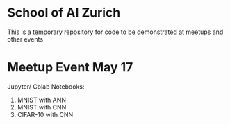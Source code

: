 # School of AI Zurich
This is a temporary repository for code to be demonstrated at meetups and other events

# Meetup Event May 17
Jupyter/ Colab Notebooks:
1) MNIST with ANN
2) MNIST with CNN
3) CIFAR-10 with CNN
